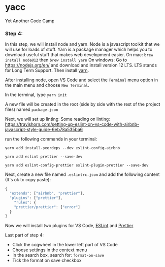 # yacc

Yet Another Code Camp

### Step 4:

In this step, we will install node and yarn. Node is a javascript toolkit that we will use for loads of stuff. Yarn is a package manager which helps you to download useful stuff that makes web development easier.
On mac: `brew install node@12` then `brew install yarn`
On windows: Go to https://nodejs.org/en/ and download and install version 12 LTS. LTS stands for Long Term Support. Then install [yarn](https://classic.yarnpkg.com/en/).

After installing node, open VS Code and select the `Terminal` menu option in the main menu and choose `New Terminal`.

In the terminal, type `yarn init`

A new file will be created in the root (side by side with the rest of the project files) named `package.json`

Next, we will set up linting:
Some reading on linting: https://travishorn.com/setting-up-eslint-on-vs-code-with-airbnb-javascript-style-guide-6eb78a535ba6

run the following commands in your terminal:

`yarn add install-peerdeps --dev eslint-config-airbnb`

`yarn add eslint prettier --save-dev`

`yarn add eslint-config-prettier eslint-plugin-prettier --save-dev`

Next, create a new file named `.eslintrc.json` and add the following content (It's ok to copy paste):

```javascript
{
  "extends": ["airbnb", "prettier"],
  "plugins": ["prettier"],
    "rules": {
    "prettier/prettier": ["error"]
  }
}
```

Now we will install two plugins for VS Code, [ESLint](https://marketplace.visualstudio.com/items?itemName=dbaeumer.vscode-eslint) and [Prettier](https://marketplace.visualstudio.com/items?itemName=esbenp.prettier-vscode)

Last part of step 4:

- Click the cogwheel in the lower left part of VS Code
- Choose settings in the context menu
- In the search box, search for: `format-on-save`
- Tick the format on save checkbox
